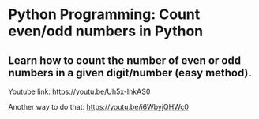 # Python Programming: Count even/odd numbers in Python
## Learn how to count the number of even or odd numbers in a given digit/number (easy method).

Youtube link:
https://youtu.be/Uh5x-InkAS0

Another way to do that:
https://youtu.be/i6WbyjQHWc0
